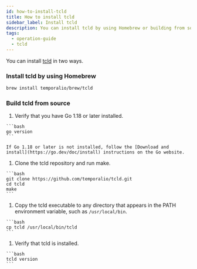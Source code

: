 ```yaml
---
id: how-to-install-tcld
title: How to install tcld
sidebar_label: Install tcld
description: You can install tcld by using Homebrew or building from source.
tags:
  - operation-guide
  - tcld
---
```


You can install [tcld](/docs/cloud/tcld) in two ways.

### Install tcld by using Homebrew

  ```bash
  brew install temporalio/brew/tcld
  ```

### Build tcld from source

  1. Verify that you have Go 1.18 or later installed.

    ```bash
    go version
    ```

    If Go 1.18 or later is not installed, follow the [Download and install](https://go.dev/doc/install) instructions on the Go website.

  1. Clone the tcld repository and run make.

    ```bash
    git clone https://github.com/temporalio/tcld.git
    cd tcld
    make
    ```

  1. Copy the tcld executable to any directory that appears in the PATH environment variable, such as `/usr/local/bin`.

    ```bash
    cp tcld /usr/local/bin/tcld
    ```

  1. Verify that tcld is installed.

    ```bash
    tcld version
    ```
